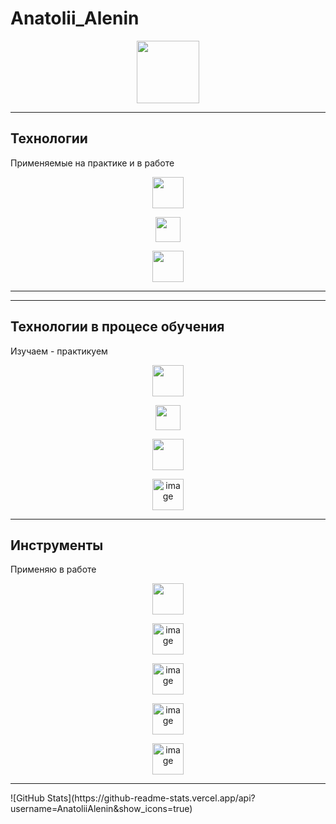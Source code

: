 # Anatolii_Alenin

<div id="header" align="center">
  <img src="https://media2.giphy.com/media/v1.Y2lkPTc5MGI3NjExNWtjZ3B0N2VwbXJrcm5uaXNwbm80NDcyaWpsY291aGUyOGd1czc4NCZlcD12MV9pbnRlcm5hbF9naWZfYnlfaWQmY3Q9Zw/jtXRDVzaCPXSynUz7h/giphy.gif" width="100"/>
</div>
<hr>
<h2>Технологии</h2>
<p>Применяемые на практике и в работе</p>
<div align="center">
  <p><img src="https://img.icons8.com/?size=100&id=20909&format=png&color=000000" width="50"/></p>
  <p><img src="https://img.icons8.com/?size=100&id=4d9YPiN04osD&format=png&color=000000" width="40"/></p>
  <p><img src="https://img.icons8.com/?size=100&id=Nkym0Ujb8VGI&format=png&color=000000" width="50"/></p>
</div>
<hr>
<hr>
<h2>Технологии в процесе обучения</h2>
<p>Изучаем - практикуем</p>
<div align="center">
  <p><img src="https://img.icons8.com/?size=100&id=wPohyHO_qO1a&format=png&color=000000" width="50"/></p>
  <p><img src="https://img.icons8.com/?size=100&id=hsPbhkOH4FMe&format=png&color=000000" width="40"/></p>
  <p><img src="https://img.icons8.com/?size=100&id=IaHmaUtKc8bf&format=png&color=000000" width="50"/></p>
  <p><img width="50" height="50" alt="image" src="https://github.com/user-attachments/assets/8fec2f72-38b4-4d07-940e-d80c9691c7ef" /></p>
</div>
<hr>
<h2>Инструменты</h2>
<p>Применяю в работе</p>
<div align="center">
  <p><img src="https://img.icons8.com/?size=100&id=zfHRZ6i1Wg0U&format=png&color=000000" width="50"/></p>
  <p><img width="50" height="50" alt="image" src="https://github.com/user-attachments/assets/643ec71d-6563-4af6-a2b1-bc5315721e7c"/></p>
  <p><img width="50" height="50" alt="image" src="https://github.com/user-attachments/assets/b48b0f95-9b41-46c8-b8a4-edc03ecf09c0" /></p>
  <p><img width="50" height="50" alt="image" src="https://github.com/user-attachments/assets/72456672-3599-424a-9003-617e602708d9"/></p>
  <p><img width="50" height="50" alt="image" src="https://github.com/user-attachments/assets/a0168b2a-dda3-4620-a1fe-c67512bb763f"/></p>
</div>
<hr>
![GitHub Stats](https://github-readme-stats.vercel.app/api?username=AnatoliiAlenin&show_icons=true)

